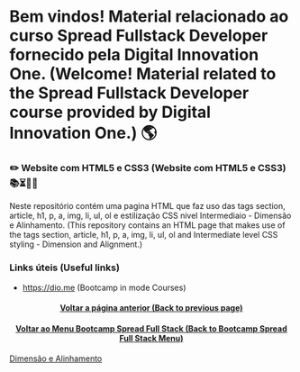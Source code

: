 # Bem vindos! Material relacionado ao curso Spread Fullstack Developer fornecido pela Digital Innovation One. (Welcome! Material related to the Spread Fullstack Developer course provided by Digital Innovation One.) 🌎

### ✏️ Website com HTML5 e CSS3 (Website com HTML5 e CSS3) 📚⏳🤔😉

Neste repositório contém uma pagina HTML que faz uso das tags section, article, h1, p, a, img, li, ul, ol e estilização CSS nivel Intermediaio - Dimensão e Alinhamento. (This repository contains an HTML page that makes use of the tags section, article, h1, p, a, img, li, ul, ol and Intermediate level CSS styling - Dimension and Alignment.)

### Links úteis (Useful links)
+ https://dio.me (Bootcamp in mode Courses)

<h4 align="center">
<a href="https://github.com/luciano-da-cruz-jr/SPD-2.2-Introducao-ao-curso-de-HTML">Voltar a página anterior (Back to previous page)</a>
</h4>

<h4 align="center">
<a href="https://github.com/luciano-da-cruz-jr/luciano-da-cruz-jr/blob/main/Spread-Full-Stack-Menu.md">Voltar ao Menu Bootcamp Spread Full Stack (Back to Bootcamp Spread Full Stack Menu)
</h4>


Dimensão e Alinhamento
